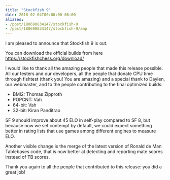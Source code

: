 ```yaml
---
title: "Stockfish 9"
date: 2018-02-04T00:00:00-08:00
aliases:
- /post/180690834147/stockfish-9
- /post/180690834147/stockfish-9/amp
---
```


I am pleased to announce that Stockfish 9 is out.

You can download the official builds from here
<https://stockfishchess.org/download/>

I would like to thank all the amazing people that made this release
possible. All our testers and our developers, all the people that donate
CPU time through fishtest (thank you! You are amazing) and a special
thank to Daylen, our webmaster, and to the people contributing to the
final optimized builds:

-   BMI2: Thomas Zipproth
-   POPCNT: Vah
-   64-bit: Vah
-   32-bit: Kiran Panditrao

SF 9 should improve about 45 ELO in self-play compared to SF 8, but
because now we set contempt by default, we could expect something better
in rating lists that use games among different engines to measure ELO.

Another visible change is the merge of the latest version of Ronald de
Man Tablebases code, that is now better at detecting and reporting mate
scores instead of TB scores.

Thank you again to all the people that contributed to this release: you
did a great job!
